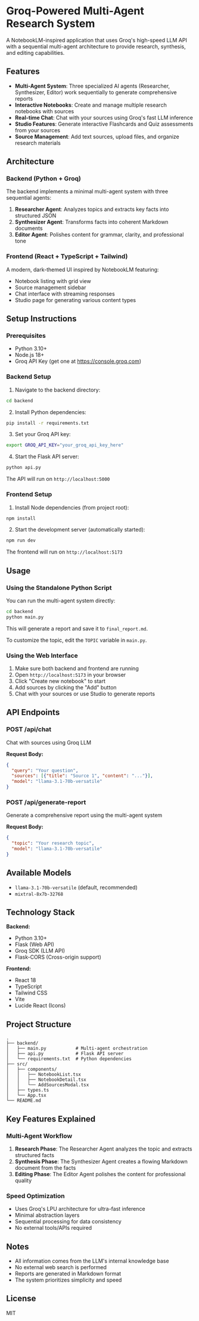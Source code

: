 # Groq-Powered Multi-Agent Research System

A NotebookLM-inspired application that uses Groq's high-speed LLM API with a sequential multi-agent architecture to provide research, synthesis, and editing capabilities.

## Features

- **Multi-Agent System**: Three specialized AI agents (Researcher, Synthesizer, Editor) work sequentially to generate comprehensive reports
- **Interactive Notebooks**: Create and manage multiple research notebooks with sources
- **Real-time Chat**: Chat with your sources using Groq's fast LLM inference
- **Studio Features**: Generate interactive Flashcards and Quiz assessments from your sources
- **Source Management**: Add text sources, upload files, and organize research materials

## Architecture

### Backend (Python + Groq)

The backend implements a minimal multi-agent system with three sequential agents:

1. **Researcher Agent**: Analyzes topics and extracts key facts into structured JSON
2. **Synthesizer Agent**: Transforms facts into coherent Markdown documents
3. **Editor Agent**: Polishes content for grammar, clarity, and professional tone

### Frontend (React + TypeScript + Tailwind)

A modern, dark-themed UI inspired by NotebookLM featuring:
- Notebook listing with grid view
- Source management sidebar
- Chat interface with streaming responses
- Studio page for generating various content types

## Setup Instructions

### Prerequisites

- Python 3.10+
- Node.js 18+
- Groq API Key (get one at https://console.groq.com)

### Backend Setup

1. Navigate to the backend directory:
```bash
cd backend
```

2. Install Python dependencies:
```bash
pip install -r requirements.txt
```

3. Set your Groq API key:
```bash
export GROQ_API_KEY="your_groq_api_key_here"
```

4. Start the Flask API server:
```bash
python api.py
```

The API will run on `http://localhost:5000`

### Frontend Setup

1. Install Node dependencies (from project root):
```bash
npm install
```

2. Start the development server (automatically started):
```bash
npm run dev
```

The frontend will run on `http://localhost:5173`

## Usage

### Using the Standalone Python Script

You can run the multi-agent system directly:

```bash
cd backend
python main.py
```

This will generate a report and save it to `final_report.md`.

To customize the topic, edit the `TOPIC` variable in `main.py`.

### Using the Web Interface

1. Make sure both backend and frontend are running
2. Open `http://localhost:5173` in your browser
3. Click "Create new notebook" to start
4. Add sources by clicking the "Add" button
5. Chat with your sources or use Studio to generate reports

## API Endpoints

### POST /api/chat
Chat with sources using Groq LLM

**Request Body:**
```json
{
  "query": "Your question",
  "sources": [{"title": "Source 1", "content": "..."}],
  "model": "llama-3.1-70b-versatile"
}
```

### POST /api/generate-report
Generate a comprehensive report using the multi-agent system

**Request Body:**
```json
{
  "topic": "Your research topic",
  "model": "llama-3.1-70b-versatile"
}
```

## Available Models

- `llama-3.1-70b-versatile` (default, recommended)
- `mixtral-8x7b-32768`

## Technology Stack

**Backend:**
- Python 3.10+
- Flask (Web API)
- Groq SDK (LLM API)
- Flask-CORS (Cross-origin support)

**Frontend:**
- React 18
- TypeScript
- Tailwind CSS
- Vite
- Lucide React (Icons)

## Project Structure

```
.
├── backend/
│   ├── main.py           # Multi-agent orchestration
│   ├── api.py            # Flask API server
│   └── requirements.txt  # Python dependencies
├── src/
│   ├── components/
│   │   ├── NotebookList.tsx
│   │   ├── NotebookDetail.tsx
│   │   └── AddSourcesModal.tsx
│   ├── types.ts
│   └── App.tsx
└── README.md
```

## Key Features Explained

### Multi-Agent Workflow

1. **Research Phase**: The Researcher Agent analyzes the topic and extracts structured facts
2. **Synthesis Phase**: The Synthesizer Agent creates a flowing Markdown document from the facts
3. **Editing Phase**: The Editor Agent polishes the content for professional quality

### Speed Optimization

- Uses Groq's LPU architecture for ultra-fast inference
- Minimal abstraction layers
- Sequential processing for data consistency
- No external tools/APIs required

## Notes

- All information comes from the LLM's internal knowledge base
- No external web search is performed
- Reports are generated in Markdown format
- The system prioritizes simplicity and speed

## License

MIT
